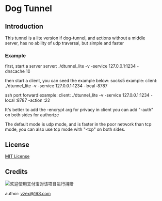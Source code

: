 # Dog Tunnel

## Introduction
This tunnel is a lite version if dog-tunnel, and actions without a middle server, has no ability of udp traversal, but simple and faster
### Example
first, start a server
server: ./dtunnel_lite -v -service 127.0.0.1:1234 -dnscache 10

then start a client, you can seed the example below:
socks5 example:
client: ./dtunnel_lite -v -service 127.0.0.1:1234 -local :8787

ssh port forward example:
client: ./dtunnel_lite -v -service 127.0.0.1:1234 -local :8787 -action :22

It's better to add the -encrypt arg for privacy in client
you can add "-auth" on both sides for authorize

The default mode is udp mode, and is faster in the poor network than tcp mode, you can also use tcp mode with "-tcp" on both sides.
## License

[MIT License](LICENSE)

## Credits
![欢迎使用支付宝对该项目进行捐赠](https://raw.githubusercontent.com/vzex/dog-tunnel/udpVersion/dog-tunnel.png)

author: vzex@163.com
